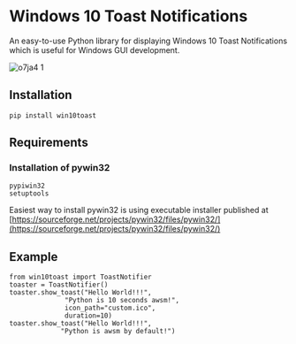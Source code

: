 
# Windows 10 Toast Notifications

An easy-to-use Python library for displaying Windows 10 Toast Notifications which is useful for Windows GUI development.


![o7ja4 1](https://cloud.githubusercontent.com/assets/7101452/19763806/75f71ba4-9c5d-11e6-9f16-d0d4bf43e63e.png)



## Installation

```
pip install win10toast
```

## Requirements

### Installation of pywin32
```
pypiwin32
setuptools
```

Easiest way to install pywin32 is using executable installer published at [https://sourceforge.net/projects/pywin32/files/pywin32/](https://sourceforge.net/projects/pywin32/files/pywin32/)

## Example

```
from win10toast import ToastNotifier
toaster = ToastNotifier()
toaster.show_toast("Hello World!!!",
              "Python is 10 seconds awsm!",
              icon_path="custom.ico",
              duration=10)
toaster.show_toast("Hello World!!!",
             "Python is awsm by default!")
```
